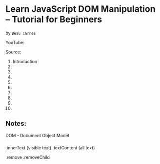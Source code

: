 # Learn JavaScript DOM Manipulation – Tutorial for Beginners
by `Beau Carnes`

YouTube: 

Source:

1. Introduction
2.
3.
4.
5.
6.
7.
8.
9.
10.

## Notes:

DOM - Document Object Model


###

.innerText    (visible text)
.textContent  (all text)

.remove
.removeChild